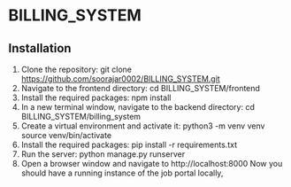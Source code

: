# BILLING_SYSTEM

## Installation

1. Clone the repository:
  git clone https://github.com/soorajar0002/BILLING_SYSTEM.git
2. Navigate to the frontend directory:
  cd BILLING_SYSTEM/frontend
3. Install the required packages:
  npm install
4. In a new terminal window, navigate to the backend directory:
  cd BILLING_SYSTEM/billing_system
5. Create a virtual environment and activate it:
   python3 -m venv venv
   source venv/bin/activate
6. Install the required packages:
   pip install -r requirements.txt
7. Run the server:
   python manage.py runserver
8. Open a browser window and navigate to 
  http://localhost:8000
  Now you should have a running instance of the job portal locally,
